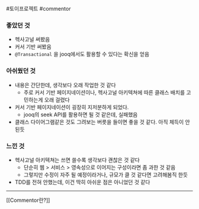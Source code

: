 #토이프로젝트 #commentor 

### 좋았던 것
- 헥사고널 써봤음
- 커서 기반 써봤음
- `@Transactional` 을 jooq에서도 활용할 수 있다는 확신을 얻음

### 아쉬웠던 것
- 내용은 간단한데, 생각보다 오래 작업한 것 같다
	- 주로 커서 기반 페이지네이션이나, 헥사고널 아키텍쳐에 따른 클래스 배치를 고민하는게 오래 걸렸다
- 커서 기반 페이지네이션이 굉장히 지저분하게 되었다.
	- jooq의 seek API를 활용하면 될 것 같은데, 실패했음
- 클래스 다이어그램같은 것도 그려보는 버릇을 들이면 좋을 것 같다. 아직 체득이 안된듯

### 느낀 것
- 헥사고널 아키텍쳐는 쓰면 쓸수록 생각보다 괜찮은 것 같다
	- 단순히 웹 > 서비스 > 영속성으로 이어지는 구성이라면 좀 과한 것 같음
	- 그렇지만 수정이 자주 될 예정이라거나, 규모가 클 것 같다면 고려해봄직 한듯
- TDD를 전혀 안했는데, 이건 딱히 아쉬운 점은 아니었던 것 같다
---
[[Commentor란?]]